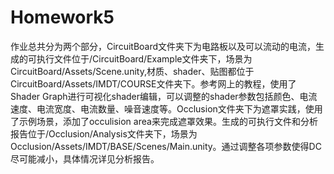 # Homework5
作业总共分为两个部分，CircuitBoard文件夹下为电路板以及可以流动的电流，生成的可执行文件位于/CircuitBoard/Example文件夹下，场景为CircuitBoard/Assets/Scene.unity,材质、shader、贴图都位于CircuitBoard/Assets/IMDT/COURSE文件夹下。参考网上的教程，使用了Shader Graph进行可视化shader编辑，可以调整的shader参数包括颜色、电流速度、电流宽度、电流数量、噪音速度等。Occlusion文件夹下为遮罩实践，使用了示例场景，添加了occulision area来完成遮罩效果。生成的可执行文件和分析报告位于/Occlusion/Analysis文件夹下，场景为Occlusion/Assets/IMDT/BASE/Scenes/Main.unity。通过调整各项参数使得DC尽可能减小，具体情况详见分析报告。
